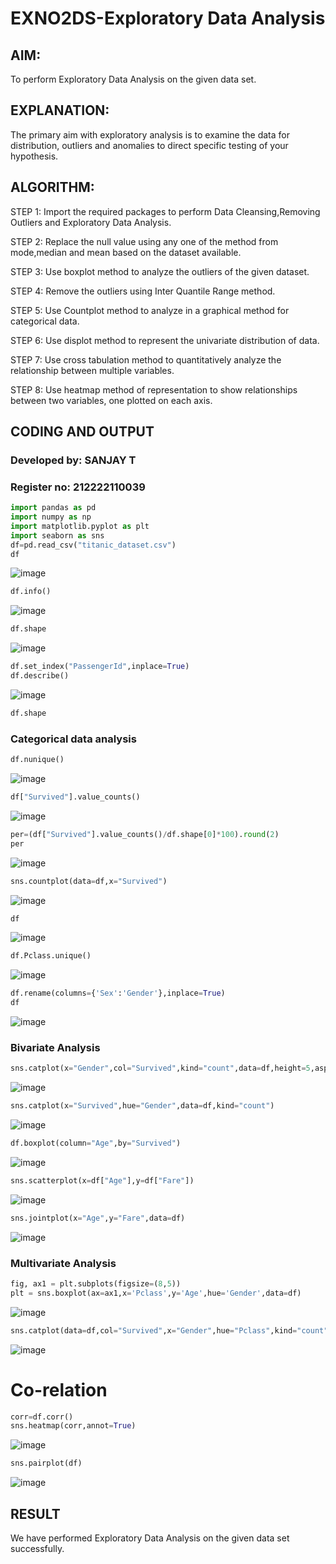 # EXNO2DS-Exploratory Data Analysis
## AIM:
  To perform Exploratory Data Analysis on the given data set.
      
## EXPLANATION:
 The primary aim with exploratory analysis is to examine the data for distribution, outliers and anomalies to direct specific testing of your hypothesis.
  
## ALGORITHM:
STEP 1: Import the required packages to perform Data Cleansing,Removing Outliers and Exploratory Data Analysis.

STEP 2: Replace the null value using any one of the method from mode,median and mean based on the dataset available.

STEP 3: Use boxplot method to analyze the outliers of the given dataset.

STEP 4: Remove the outliers using Inter Quantile Range method.

STEP 5: Use Countplot method to analyze in a graphical method for categorical data.

STEP 6: Use displot method to represent the univariate distribution of data.

STEP 7: Use cross tabulation method to quantitatively analyze the relationship between multiple variables.

STEP 8: Use heatmap method of representation to show relationships between two variables, one plotted on each axis.

## CODING AND OUTPUT
### Developed by: SANJAY T
### Register no: 212222110039
```py
import pandas as pd
import numpy as np
import matplotlib.pyplot as plt
import seaborn as sns  
df=pd.read_csv("titanic_dataset.csv")
df
```
![image](https://github.com/sanjaythiyagarajan/EXNO2DS/assets/119409242/73487bfc-d116-4c2c-a2cb-148803714f14)



```py
df.info()
```
![image](https://github.com/sanjaythiyagarajan/EXNO2DS/assets/119409242/06604b25-d428-4231-b382-80f1ca7e4b97)



```py
df.shape
```
![image](https://github.com/sanjaythiyagarajan/EXNO2DS/assets/119409242/27279562-a2e4-4d5c-ba9a-071c78dd0f7a)



```py
df.set_index("PassengerId",inplace=True)
df.describe()
```
![image](https://github.com/sanjaythiyagarajan/EXNO2DS/assets/119409242/5975035f-23c5-44a0-800a-bbdc477e68ea)



```py
df.shape
```


### Categorical data analysis
```py
df.nunique()
```

![image](https://github.com/sanjaythiyagarajan/EXNO2DS/assets/119409242/fbed7ca0-0e20-4986-ba0a-3affe1ff14cd)


```py
df["Survived"].value_counts()
```

![image](https://github.com/sanjaythiyagarajan/EXNO2DS/assets/119409242/8dc9357a-5211-4983-8b99-4ee368723391)


```py
per=(df["Survived"].value_counts()/df.shape[0]*100).round(2)
per
```
![image](https://github.com/sanjaythiyagarajan/EXNO2DS/assets/119409242/33dc54d2-9716-4bc3-a516-22ab97e0183b)

```py
sns.countplot(data=df,x="Survived")
```
![image](https://github.com/sanjaythiyagarajan/EXNO2DS/assets/119409242/adc8147c-269a-4576-946a-818b6bd787ea)

```py
df
```
![image](https://github.com/sanjaythiyagarajan/EXNO2DS/assets/119409242/434aaa0c-fa83-4b13-84aa-9e4f54ea9159)

```py
df.Pclass.unique()
```
![image](https://github.com/sanjaythiyagarajan/EXNO2DS/assets/119409242/858ff6f0-ab5d-42a8-ad4a-67cbcc6b55b9)


```py
df.rename(columns={'Sex':'Gender'},inplace=True)
df
```
![image](https://github.com/sanjaythiyagarajan/EXNO2DS/assets/119409242/11441fd8-31cc-4d9a-8dda-b88882d51879)


### Bivariate Analysis
```py
sns.catplot(x="Gender",col="Survived",kind="count",data=df,height=5,aspect=.7)
```
![image](https://github.com/sanjaythiyagarajan/EXNO2DS/assets/119409242/17fdcf8f-bbfd-4154-893d-d0a5116a7234)


```py
sns.catplot(x="Survived",hue="Gender",data=df,kind="count")
```
![image](https://github.com/sanjaythiyagarajan/EXNO2DS/assets/119409242/323885ad-e81a-4f32-ba82-736f8b3b54fb)


```py
df.boxplot(column="Age",by="Survived")
```

![image](https://github.com/sanjaythiyagarajan/EXNO2DS/assets/119409242/34904ed9-73d7-48f8-845a-8a45b6c4babc)



```py
sns.scatterplot(x=df["Age"],y=df["Fare"])
```

![image](https://github.com/sanjaythiyagarajan/EXNO2DS/assets/119409242/82ea4e6b-9698-47bc-ae7b-0dc202c1bd84)


```py
sns.jointplot(x="Age",y="Fare",data=df)
```
![image](https://github.com/sanjaythiyagarajan/EXNO2DS/assets/119409242/018711e1-b7d4-4eb3-b6ee-ec0a9e9176bb)


### Multivariate Analysis
```py
fig, ax1 = plt.subplots(figsize=(8,5))
plt = sns.boxplot(ax=ax1,x='Pclass',y='Age',hue='Gender',data=df)
```
![image](https://github.com/sanjaythiyagarajan/EXNO2DS/assets/119409242/5c0f6a5e-3238-4c34-8c1e-f657b9c9f044)


```py
sns.catplot(data=df,col="Survived",x="Gender",hue="Pclass",kind="count")
```

![image](https://github.com/sanjaythiyagarajan/EXNO2DS/assets/119409242/b68752bb-a874-4bd6-9629-8210ca8e50a6)


# Co-relation
```py
corr=df.corr()
sns.heatmap(corr,annot=True)
```

![image](https://github.com/sanjaythiyagarajan/EXNO2DS/assets/119409242/2b4bb445-3f33-4899-a90b-5d7c4c9a006d)


```py
sns.pairplot(df)
```
![image](https://github.com/sanjaythiyagarajan/EXNO2DS/assets/119409242/670a4bca-b431-4848-a85c-ae11130b9fd2)


## RESULT
We have performed Exploratory Data Analysis on the given data set successfully.
